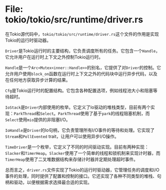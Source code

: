 # File: tokio/tokio/src/runtime/driver.rs

在Tokio源代码中，`tokio/tokio/src/runtime/driver.rs`这个文件的作用是实现Tokio的运行时驱动器。

`Driver`是Tokio运行时的主要结构，它负责调度所有的任务。它包含一个`Handle`，它允许用户在运行时上下文之外控制Tokio运行时。

`Handle`是一个`Arc<Mutex<inner::Handle>>`的别名，它提供了对`Driver`的控制。它允许用户使用`block_on`函数在运行时上下文之外的代码块中运行异步代码，以及在任何地方获取异步计算的结果。

`Cfg`是Tokio运行时的配置结构。它包含各种配置选项，例如线程池大小和阻塞等待超时。

`IoStack`是`Driver`内部使用的枚举。它定义了Io驱动的堆栈类型，目前有两个实现：`ParkThread`和`Select`。`ParkThread`使用了基于`park`的线程阻塞机制，而`Select`使用`mio`提供的非阻塞I/O。

`IoHandle`是`Driver`的Io句柄，它负责管理所有I/O事件的等待和处理。它实现了`Stream`和`PollEvented` trait，让用户可以使用异步I/O操作。

`TimeDriver`是一个枚举，它定义了不同的时间驱动实现。目前有两种实现：`Slacker`和`TimerHeap`。`Slacker`使用了一个简单的线程和锁机制来实现计时器，而`TimerHeap`使用了二叉堆数据结构来存储计时器并定期处理超时事件。

总而言之，`driver.rs`文件实现了Tokio的运行时驱动器，它管理任务的调度和I/O事件的处理，同时提供了配置和控制的接口。它还实现了各种不同类型的堆栈、句柄和驱动，以便根据需求选择最合适的实现。

